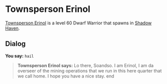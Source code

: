# Townsperson Erinol



[Townsperson Erinol](/npc/150053) is a level 60 Dwarf Warrior that spawns in [Shadow Haven](/zone/150).



## Dialog

**You say:** `hail`



>**Townsperson Erinol says:** Lo there, Soandso. I am Erinol, I am da overseer of the mining operations that we run in this here quarter that we call home. I hope you have a nice stay.
end
